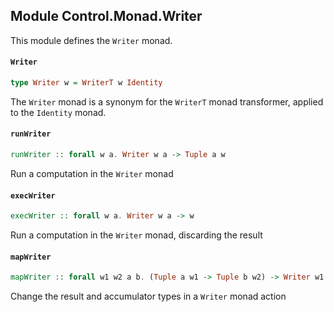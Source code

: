 ## Module Control.Monad.Writer

This module defines the `Writer` monad.

#### `Writer`

``` purescript
type Writer w = WriterT w Identity
```

The `Writer` monad is a synonym for the `WriterT` monad transformer, applied
to the `Identity` monad.

#### `runWriter`

``` purescript
runWriter :: forall w a. Writer w a -> Tuple a w
```

Run a computation in the `Writer` monad

#### `execWriter`

``` purescript
execWriter :: forall w a. Writer w a -> w
```

Run a computation in the `Writer` monad, discarding the result

#### `mapWriter`

``` purescript
mapWriter :: forall w1 w2 a b. (Tuple a w1 -> Tuple b w2) -> Writer w1 a -> Writer w2 b
```

Change the result and accumulator types in a `Writer` monad action


